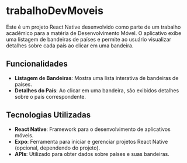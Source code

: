 # trabalhoDevMoveis

Este é um projeto React Native desenvolvido como parte de um trabalho acadêmico para a matéria de Desenvolvimento Móvel. O aplicativo exibe uma listagem de bandeiras de países e permite ao usuário visualizar detalhes sobre cada país ao clicar em uma bandeira.

## Funcionalidades

- **Listagem de Bandeiras**: Mostra uma lista interativa de bandeiras de países.
- **Detalhes do País**: Ao clicar em uma bandeira, são exibidos detalhes sobre o país correspondente.

## Tecnologias Utilizadas

- **React Native**: Framework para o desenvolvimento de aplicativos móveis.
- **Expo**: Ferramenta para iniciar e gerenciar projetos React Native (opcional, dependendo do projeto).
- **APIs**: Utilizado para obter dados sobre países e suas bandeiras.
